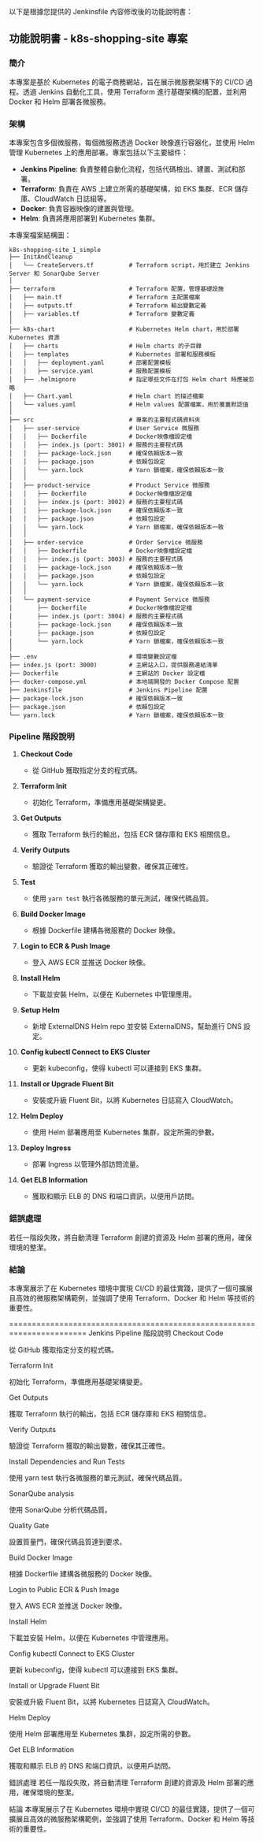 以下是根據您提供的 Jenkinsfile 內容修改後的功能說明書：

## 功能說明書 - k8s-shopping-site 專案

### 簡介
本專案是基於 Kubernetes 的電子商務網站，旨在展示微服務架構下的 CI/CD 過程。透過 Jenkins 自動化工具，使用 Terraform 進行基礎架構的配置，並利用 Docker 和 Helm 部署各微服務。

### 架構
本專案包含多個微服務，每個微服務透過 Docker 映像進行容器化，並使用 Helm 管理 Kubernetes 上的應用部署。專案包括以下主要組件：

- **Jenkins Pipeline**: 負責整體自動化流程，包括代碼檢出、建置、測試和部署。
- **Terraform**: 負責在 AWS 上建立所需的基礎架構，如 EKS 集群、ECR 儲存庫、CloudWatch 日誌組等。
- **Docker**: 負責容器映像的建置與管理。
- **Helm**: 負責將應用部署到 Kubernetes 集群。

本專案檔案結構圖：

```plaintext
k8s-shopping-site_1_simple
├── InitAndCleanup
│   └── CreateServers.tf          # Terraform script，用於建立 Jenkins Server 和 SonarQube Server
│
├── terraform                     # Terraform 配置，管理基礎設施
│   ├── main.tf                   # Terraform 主配置檔案
│   ├── outputs.tf                # Terraform 輸出變數定義
│   ├── variables.tf              # Terraform 變數定義
│
├── k8s-chart                     # Kubernetes Helm chart，用於部署 Kubernetes 資源
│   ├── charts                    # Helm charts 的子目錄
│   ├── templates                 # Kubernetes 部署和服務模板
│   │   ├── deployment.yaml       # 部署配置模板
│   │   ├── service.yaml          # 服務配置模板
│   ├── .helmignore               # 指定哪些文件在打包 Helm chart 時應被忽略
│   ├── Chart.yaml                # Helm chart 的描述檔案
│   └── values.yaml               # Helm values 配置檔案，用於覆蓋默認值
│
├── src                           # 專案的主要程式碼資料夾
│   ├── user-service              # User Service 微服務
│   │   ├── Dockerfile            # Docker映像檔設定檔
│   │   ├── index.js (port: 3001) # 服務的主要程式碼
│   │   ├── package-lock.json     # 確保依賴版本一致
│   │   ├── package.json          # 依賴包設定
│   │   └── yarn.lock             # Yarn 鎖檔案，確保依賴版本一致
│   │
│   ├── product-service           # Product Service 微服務
│   │   ├── Dockerfile            # Docker映像檔設定檔
│   │   ├── index.js (port: 3002) # 服務的主要程式碼
│   │   ├── package-lock.json     # 確保依賴版本一致
│   │   ├── package.json          # 依賴包設定
│   │   └── yarn.lock             # Yarn 鎖檔案，確保依賴版本一致
│   │
│   ├── order-service             # Order Service 微服務
│   │   ├── Dockerfile            # Docker映像檔設定檔
│   │   ├── index.js (port: 3003) # 服務的主要程式碼
│   │   ├── package-lock.json     # 確保依賴版本一致
│   │   ├── package.json          # 依賴包設定
│   │   └── yarn.lock             # Yarn 鎖檔案，確保依賴版本一致
│   │
│   └── payment-service           # Payment Service 微服務
│       ├── Dockerfile            # Docker映像檔設定檔
│       ├── index.js (port: 3004) # 服務的主要程式碼
│       ├── package-lock.json     # 確保依賴版本一致
│       ├── package.json          # 依賴包設定
│       └── yarn.lock             # Yarn 鎖檔案，確保依賴版本一致
│
├── .env                          # 環境變數設定檔
├── index.js (port: 3000)         # 主網站入口，提供服務連結清單
├── Dockerfile                    # 主網站的 Docker 設定檔
├── docker-compose.yml            # 本地端開發的 Docker Compose 配置
├── Jenkinsfile                   # Jenkins Pipeline 配置
├── package-lock.json             # 確保依賴版本一致
├── package.json                  # 依賴包設定
└── yarn.lock                     # Yarn 鎖檔案，確保依賴版本一致
```

### Pipeline 階段說明

1. **Checkout Code**
   - 從 GitHub 獲取指定分支的程式碼。

2. **Terraform Init**
   - 初始化 Terraform，準備應用基礎架構變更。

3. **Get Outputs**
   - 獲取 Terraform 執行的輸出，包括 ECR 儲存庫和 EKS 相關信息。

4. **Verify Outputs**
   - 驗證從 Terraform 獲取的輸出變數，確保其正確性。

5. **Test**
   - 使用 `yarn test` 執行各微服務的單元測試，確保代碼品質。

7. **Build Docker Image**
   - 根據 Dockerfile 建構各微服務的 Docker 映像。

8. **Login to ECR & Push Image**
   - 登入 AWS ECR 並推送 Docker 映像。

9. **Install Helm**
   - 下載並安裝 Helm，以便在 Kubernetes 中管理應用。

10. **Setup Helm**
    - 新增 ExternalDNS Helm repo 並安裝 ExternalDNS，幫助進行 DNS 設定。

11. **Config kubectl Connect to EKS Cluster**
    - 更新 kubeconfig，使得 kubectl 可以連接到 EKS 集群。

12. **Install or Upgrade Fluent Bit**
    - 安裝或升級 Fluent Bit，以將 Kubernetes 日誌寫入 CloudWatch。

13. **Helm Deploy**
    - 使用 Helm 部署應用至 Kubernetes 集群，設定所需的參數。

14. **Deploy Ingress**
    - 部署 Ingress 以管理外部訪問流量。

15. **Get ELB Information**
    - 獲取和顯示 ELB 的 DNS 和端口資訊，以便用戶訪問。

### 錯誤處理
若任一階段失敗，將自動清理 Terraform 創建的資源及 Helm 部署的應用，確保環境的整潔。

### 結論
本專案展示了在 Kubernetes 環境中實現 CI/CD 的最佳實踐，提供了一個可擴展且高效的微服務架構範例，並強調了使用 Terraform、Docker 和 Helm 等技術的重要性。

=======================================================================
Jenkins Pipeline 階段說明
Checkout Code

從 GitHub 獲取指定分支的程式碼。

Terraform Init

初始化 Terraform，準備應用基礎架構變更。

Get Outputs

獲取 Terraform 執行的輸出，包括 ECR 儲存庫和 EKS 相關信息。

Verify Outputs

驗證從 Terraform 獲取的輸出變數，確保其正確性。

Install Dependencies and Run Tests

使用 yarn test 執行各微服務的單元測試，確保代碼品質。

SonarQube analysis

使用 SonarQube 分析代碼品質。

Quality Gate

設置質量門，確保代碼品質達到要求。

Build Docker Image

根據 Dockerfile 建構各微服務的 Docker 映像。

Login to Public ECR & Push Image

登入 AWS ECR 並推送 Docker 映像。

Install Helm

下載並安裝 Helm，以便在 Kubernetes 中管理應用。

Config kubectl Connect to EKS Cluster

更新 kubeconfig，使得 kubectl 可以連接到 EKS 集群。

Install or Upgrade Fluent Bit

安裝或升級 Fluent Bit，以將 Kubernetes 日誌寫入 CloudWatch。

Helm Deploy

使用 Helm 部署應用至 Kubernetes 集群，設定所需的參數。

Get ELB Information

獲取和顯示 ELB 的 DNS 和端口資訊，以便用戶訪問。

錯誤處理
若任一階段失敗，將自動清理 Terraform 創建的資源及 Helm 部署的應用，確保環境的整潔。

結論
本專案展示了在 Kubernetes 環境中實現 CI/CD 的最佳實踐，提供了一個可擴展且高效的微服務架構範例，並強調了使用 Terraform、Docker 和 Helm 等技術的重要性。

